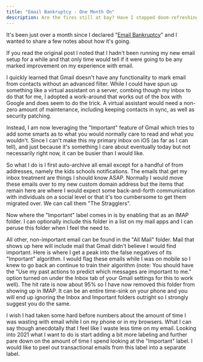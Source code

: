 ```yaml
---
title: "Email Bankruptcy - One Month On"
description: Are the fires still at bay? Have I stopped doom-refreshing my inbox?
---
```


It's been just over a month since I declared "[Email Bankruptcy](/2020/11/20/declaring-email-bankruptcy.html)" and I wanted to share a few notes about how it's going.

If you read the original post I noted that I hadn't been running my new email setup for a while and that only time would tell if it were going to be any marked improvement on my experience with email.

I quickly learned that Gmail doesn't have any functionality to mark email from contacts without an advanced filter. While I could have spun up something like a virtual assistant on a server, combing though my inbox to do that for me, I adopted a work-around that works out of the box with Google and does seem to do the trick. A virtual assistant would need a non-zero amount of maintenance, including keeping contacts in sync, as well as security patching.

Instead, I am now leveraging the "Important" feature of Gmail which tries to add some smarts as to what you would normally care to read and what you wouldn't. Since I can't make this my primary inbox on iOS (as far as I can tell), and just because it's something I care about eventually today but not necessarily right now, it can be busier than I would like.

So what I do is I first auto-archive all email except for a handful of from addresses, namely the kids schools notifications. The emails that get my inbox treatment are things I should know ASAP. Normally I would move these emails over to my new custom domain address but the items that remain here are where I would expect some back-and-forth communication with individuals on a social level or that it's too cumbersome to get them migrated over. We can call them "The Stragglers".

Now where the "Important" label comes in is by enabling that as an IMAP folder. I can optionally include this folder in a list on my mail apps and I can peruse this folder when I feel the need to.

All other, non-important email can be found in the "All Mail" folder. Mail that shows up here will include mail that Gmail didn't believe I would find important. Here is where I get a peak into the false negatives of its "Important" algorithm. I would flag these emails while I was on mobile so I knew to go back an continue to train their algorithm (note: You should have the "Use my past actions to predict which messages are important to me." option turned on under the Inbox tab of your Gmail settings for this to work well). The hit rate is now about 95% so I have now removed this folder from showing up in IMAP. It can be an entire time-sink on your phone and you will end up ignoring the Inbox and Important folders outright so I strongly suggest you do the same.

I wish I had taken some hard before numbers about the amount of time I was wasting with email while I on my phone or in my browsers. What I can say though anecdotally that I feel like I waste less time on my email. Looking into 2021 what I want to do is start adding a bit more labeling and further pare down on the amount of time I spend looking at the "Important" label. I would like to peel out transactional emails from this label into a separate label.
